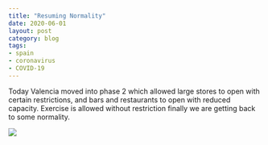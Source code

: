 ```yaml
---
title: "Resuming Normality"
date: 2020-06-01
layout: post
category: blog
tags:
- spain
- coronavirus
- COVID-19
---
```


Today Valencia moved into phase 2 which allowed large stores to open with certain restrictions, and bars and restaurants to open with reduced capacity. Exercise is allowed without restriction finally we are getting back to some normality.
<!--more-->


 ![](/images/2020/)
